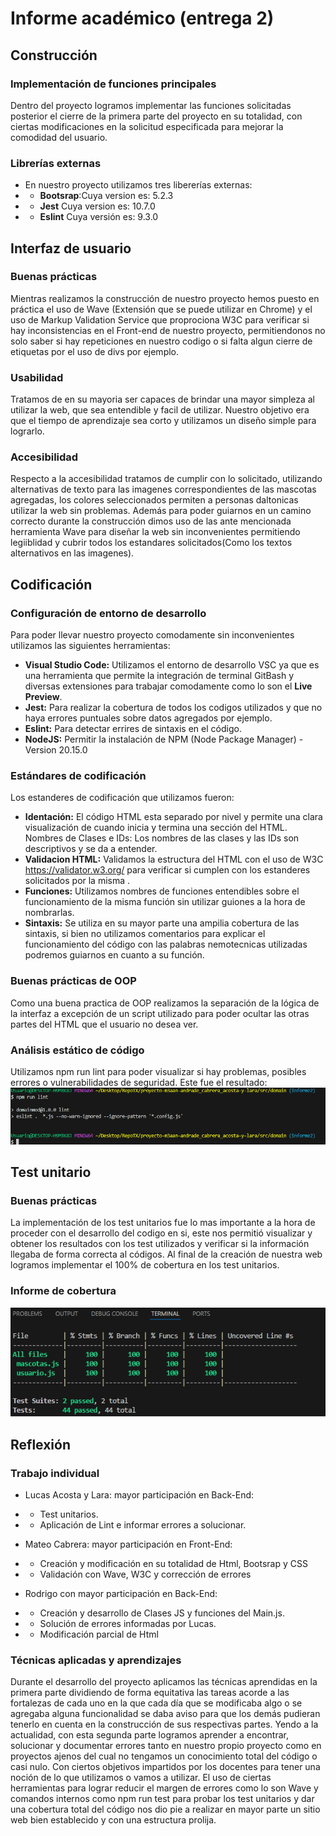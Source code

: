 # Informe académico (entrega 2)

## Construcción
### Implementación de funciones principales
Dentro del proyecto logramos implementar las funciones solicitadas posterior el cierre de la primera parte del proyecto en su totalidad, con ciertas modificaciones en la solicitud especificada para mejorar la comodidad del usuario.
### Librerías externas
- En nuestro proyecto utilizamos tres libererías externas:
- - **Bootsrap**:Cuya version es: 5.2.3
- - **Jest** Cuya version es: 10.7.0
- - **Eslint** Cuya versión es: 9.3.0

## Interfaz de usuario
### Buenas prácticas
Mientras realizamos la construcción de nuestro proyecto hemos puesto en práctica el uso de Wave (Extensión que se puede utilizar en Chrome) y el uso de Markup Validation Service que proprociona W3C para verificar si hay inconsistencias en el Front-end de nuestro proyecto, permitiendonos no solo saber si hay repeticiones en nuestro codigo o si falta algun cierre de etiquetas por el uso de divs por ejemplo.
### Usabilidad
Tratamos de en su mayoria ser capaces de brindar una mayor simpleza al utilizar la web, que sea entendible y facil de utilizar. Nuestro objetivo era que el tiempo de aprendizaje sea corto y utilizamos un diseño simple para lograrlo.
### Accesibilidad
Respecto a la accesibilidad tratamos de cumplir con lo solicitado, utilizando alternativas de texto para las imagenes correspondientes de las mascotas agregadas, los colores seleccionados permiten a personas daltonicas utilizar la web sin problemas. Además para poder guiarnos en un camino correcto durante la construcción dimos uso de las ante mencionada herramienta Wave para diseñar la web sin inconvenientes permitiendo legiiblidad y cubrir todos los estandares solicitados(Como los textos alternativos en las imagenes).
## Codificación
### Configuración de entorno de desarrollo
Para poder llevar nuestro proyecto comodamente sin inconvenientes utilizamos las siguientes herramientas:
- **Visual Studio Code:** Utilizamos el entorno de desarrollo VSC ya que es una herramienta que permite la integración de terminal GitBash y diversas extensiones para trabajar comodamente como lo son el **Live Preview**.
- **Jest:** Para realizar la cobertura de todos los codigos utilizados y que no haya errores puntuales sobre datos agregados por ejemplo.
- **Eslint:** Para detectar errires de sintaxis en el código.
- **NodeJS:** Permitir la instalación de NPM (Node Package Manager) - Version 20.15.0

### Estándares de codificación
Los estanderes de codificación que utilizamos fueron: 
- **Identación:** El código HTML esta separado por nivel y permite una clara visualización de cuando inicia y termina una sección del HTML.
Nombres de Clases e IDs: Los nombres de las clases y las IDs son descriptivos y se da a entender.
- **Validacion HTML:** Validamos la estructura del HTML con el uso de W3C https://validator.w3.org/ para verificar si cumplen con los estanderes solicitados por la misma .
- **Funciones:** Utilizamos nombres de funciones entendibles sobre el funcionamiento de la misma función sin utilizar guiones a la hora de nombrarlas.
- **Sintaxis:** Se utiliza en su mayor parte una ampilia cobertura de las sintaxis, si bien no utilizamos comentarios para explicar el funcionamiento del código con las palabras nemotecnicas utilizadas podremos guiarnos en cuanto a su función.
### Buenas prácticas de OOP
Como una buena practica de OOP realizamos la separación de la lógica de la interfaz a excepción de un script utilizado para poder ocultar las otras partes del HTML que el usuario no desea ver.
### Análisis estático de código
Utilizamos npm run lint para poder visualizar si hay problemas, posibles errores o vulnerabilidades de seguridad. Este fue el resultado: 
![alt text](<Errores Lint.png>)
## Test unitario
### Buenas prácticas
La implementación de los test unitarios fue lo mas importante a la hora de proceder con el desarrollo del codigo en si, este nos permitió visualizar y obtener los resultados con los test utilizados y verificar si la información llegaba de forma correcta al códigos. Al final de la creación de nuestra web logramos implementar el 100% de cobertura en los test unitarios.
### Informe de cobertura
![alt text](Test.png)
## Reflexión
### Trabajo individual
- Lucas Acosta y Lara: mayor participación en Back-End:
- - Test unitarios.
- - Aplicación de Lint e informar errores a solucionar.

- Mateo Cabrera: mayor participación en Front-End: 
- - Creación y modificación en su totalidad de Html, Bootsrap y CSS 
- - Validación con Wave, W3C y corrección de errores

- Rodrigo con mayor participación en Back-End: 
- - Creación y desarrollo de Clases JS y funciones del Main.js.
- - Solución de errores informadas por Lucas.
- - Modificación parcial de Html
### Técnicas aplicadas y aprendizajes
Durante el desarrollo del proyecto aplicamos las técnicas aprendidas en la primera parte dividiendo de forma equitativa las tareas acorde a las fortalezas de cada uno en la que cada día que se modificaba algo o se agregaba alguna funcionalidad se daba aviso para que los demás pudieran tenerlo en cuenta en la construcción de sus respectivas partes. Yendo a la actualidad, con esta segunda parte logramos aprender a encontrar, solucionar y documentar errores tanto en nuestro propio proyecto como en proyectos ajenos del cual no tengamos un conocimiento total del código o casi nulo. Con ciertos objetivos impartidos por los docentes para tener una noción de lo que utilizamos o vamos a utilizar. El uso de ciertas herramientas para lograr reducir el margen de errores como lo son Wave y comandos internos como npm run test para probar los test unitarios y dar una cobertura total del código nos dio pie a realizar en mayor parte un sitio web bien establecido y con una estructura prolija.